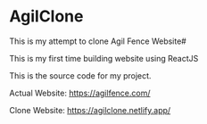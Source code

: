# AgilClone

This is my attempt to clone Agil Fence Website#

This is my first time building website using ReactJS

This is the source code for my project.

Actual Website: https://agilfence.com/

Clone Website: https://agilclone.netlify.app/

